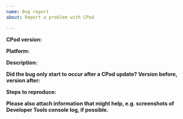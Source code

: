 ```yaml
---
name: Bug report
about: Report a problem with CPod

---
```


**CPod version:**

**Platform:**

**Description:**

**Did the bug only start to occur after a CPod update? Version before, version after:**

**Steps to reproduce:**

**Please also attach information that might help, e.g. screenshots of Developer Tools console log, if possible.**
